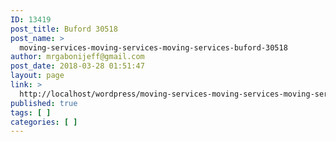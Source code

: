 ```yaml
---
ID: 13419
post_title: Buford 30518
post_name: >
  moving-services-moving-services-moving-services-buford-30518
author: mrgabonijeff@gmail.com
post_date: 2018-03-28 01:51:47
layout: page
link: >
  http://localhost/wordpress/moving-services-moving-services-moving-services-buford-30518/
published: true
tags: [ ]
categories: [ ]
---
```

